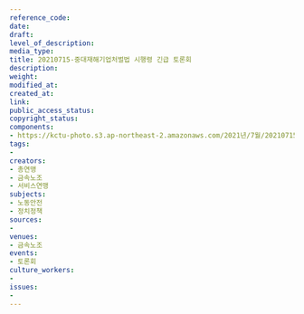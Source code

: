 ```yaml
---
reference_code: 
date: 
draft: 
level_of_description: 
media_type: 
title: 20210715-중대재해기업처벌법 시행령 긴급 토론회
description: 
weight: 
modified_at: 
created_at: 
link: 
public_access_status: 
copyright_status: 
components:
- https://kctu-photo.s3.ap-northeast-2.amazonaws.com/2021년/7월/20210715-중대재해기업처벌법+시행령+긴급+토론회/_1D20093.jpg
tags:
- 
creators:
- 총연맹
- 금속노조
- 서비스연맹
subjects:
- 노동안전
- 정치정책
sources:
- 
venues:
- 금속노조
events:
- 토론회
culture_workers:
- 
issues:
- 
---
```

